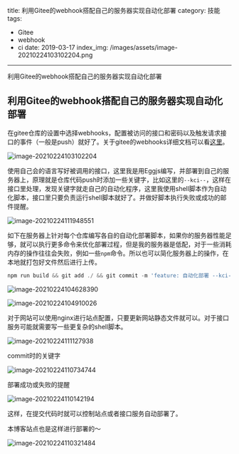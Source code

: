 title: 利用Gitee的webhook搭配自己的服务器实现自动化部署
category: 技能
tags: 
  - Gitee
  - webhook
  - ci
date: 2019-03-17
index_img: /images/assets/image-20210224103102204.png

---

利用Gitee的webhook搭配自己的服务器实现自动化部署

<!--more-->

## 利用Gitee的webhook搭配自己的服务器实现自动化部署


在gitee仓库的设置中选择webhooks，配置被访问的接口和密码以及触发请求接口的事件（一般是push）就好了。关于gitee的webhooks详细文档可以看[这里](https://gitee.com/help/categories/40)。

![image-20210224103102204](/images/assets/image-20210224103102204.png)



使用自己会的语言写好被调用的接口，这里我是用Eggjs编写，并部署到自己的服务器上，原理就是仓库代码push时添加一些关键字，比如这里的`--kci--`，这样在接口里处理，发现关键字就走自己的自动化程序，这里我使用shell脚本作为自动化脚本，接口里只要负责运行shell脚本就好了。并做好脚本执行失败或成功的邮件提醒。

![image-20210224111948551](/images/assets/image-20210224111948551.png)



如下在服务器上针对每个仓库编写各自的自动化部署脚本，如果你的服务器性能足够，就可以执行更多命令来优化部署过程，但是我的服务器是低配，对于一些消耗内存的操作往往会失败，例如一些`npm`命令。所以也可以简化服务器上的操作，在本地就打包好文件然后进行上传。

```javascript
npm run build && git add ./ && git commit -m 'feature: 自动化部署 --kci--' && git push
```



![image-20210224104628390](/images/assets/image-20210224104628390.png)



![image-20210224104910026](/images/assets/image-20210224104910026.png)



对于网站可以使用nginx进行站点配置，只要更新网站静态文件就可以。对于接口服务可能就需要写一些更复杂的shell脚本。

![image-20210224111127938](/images/assets/image-20210224111127938.png)



commit时的关键字

![image-20210224110734744](/images/assets/image-20210224110734744.png)



部署成功或失败的提醒

![image-20210224110142194](/images/assets/image-20210224110142194.png)



这样，在提交代码时就可以控制站点或者接口服务自动部署了。

本博客站点也是这样进行部署的～

![image-20210224110321484](/images/assets/image-20210224110321484.png)